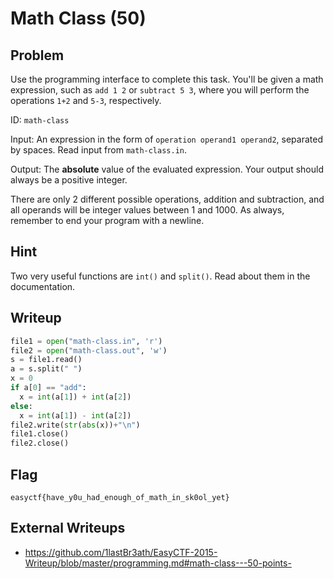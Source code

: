 # Math Class (50)

## Problem

Use the programming interface to complete this task. You&#39;ll be given a math expression, such as `add 1 2` or `subtract 5 3`, where you will perform the operations `1+2` and `5-3`, respectively.

ID:&nbsp;`math-class` 

Input: An expression in the form of `operation operand1 operand2`, separated by spaces. Read input from `math-class.in`.

Output: The **absolute** value of the evaluated&nbsp;expression. Your output should always be a positive integer.

There are only 2 different possible operations, addition and subtraction, and all operands will be integer values between 1 and 1000. As always, remember to end your program with a newline.

## Hint

Two very useful functions are `int()` and `split()`. Read about them in the documentation.

## Writeup
```python
file1 = open("math-class.in", 'r')
file2 = open("math-class.out", 'w')
s = file1.read()
a = s.split(" ")
x = 0
if a[0] == "add":
  x = int(a[1]) + int(a[2])
else:
  x = int(a[1]) - int(a[2])
file2.write(str(abs(x))+"\n")
file1.close()
file2.close()

```

## Flag
`easyctf{have_y0u_had_enough_of_math_in_sk0ol_yet}`

## External Writeups

* https://github.com/1lastBr3ath/EasyCTF-2015-Writeup/blob/master/programming.md#math-class---50-points-
